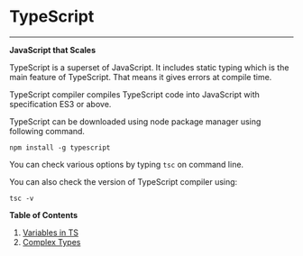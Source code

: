 # TypeScript
---
**JavaScript that Scales**

TypeScript is a superset of JavaScript. It includes static typing which is the main feature of TypeScript. That means it gives errors at compile time.

TypeScript compiler compiles TypeScript code into JavaScript with specification ES3 or above.

TypeScript can be downloaded using node package manager using following command.

`npm install -g typescript`

You can check various options by typing
`tsc` on command line.

You can also check the version of TypeScript compiler using:

`tsc -v`

**Table of Contents**

   1. [Variables in TS](tutorial/variables.md)
   2. [Complex Types](tutorial/complex_types.md)
